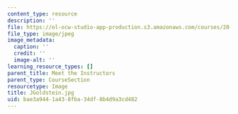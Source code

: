 ```yaml
---
content_type: resource
description: ''
file: https://ol-ocw-studio-app-production.s3.amazonaws.com/courses/20-219-becoming-the-next-bill-nye-writing-and-hosting-the-educational-show-january-iap-2015/bae3a9441a438fba34df8b4d9a3cd482_JGoldstein.jpg
file_type: image/jpeg
image_metadata:
  caption: ''
  credit: ''
  image-alt: ''
learning_resource_types: []
parent_title: Meet the Instructors
parent_type: CourseSection
resourcetype: Image
title: JGoldstein.jpg
uid: bae3a944-1a43-8fba-34df-8b4d9a3cd482
---
```

